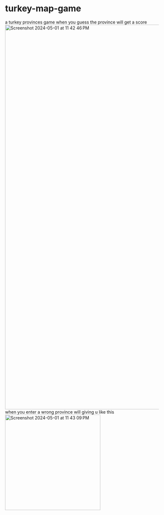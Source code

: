 # turkey-map-game
a turkey provinces game when you guess the province will get a score  
<img width="1256" alt="Screenshot 2024-05-01 at 11 42 46 PM" src="https://github.com/Moee01/turkey-map-game/assets/102093354/a9ab2f5e-f9bc-466c-baf9-5f19637d1c89">
when you enter a wrong province will giving u like this 
<img width="312" alt="Screenshot 2024-05-01 at 11 43 09 PM" src="https://github.com/Moee01/turkey-map-game/assets/102093354/2341e9ee-038e-4b7a-b9e2-9edc02b0a047">
